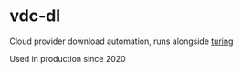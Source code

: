 # vdc-dl

Cloud provider download automation, runs alongside [turing](https://github.com/calculon7/turing)

Used in production since 2020
